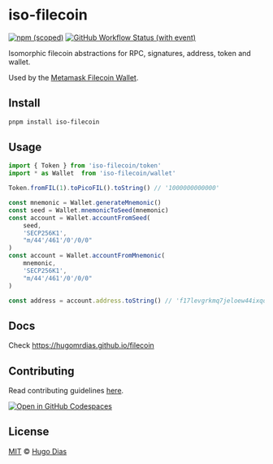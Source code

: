 # iso-filecoin

[![npm (scoped)](https://img.shields.io/npm/v/iso-filecoin.svg)](https://www.npmjs.com/package/package/iso-filecoin)
[![GitHub Workflow Status (with event)](https://img.shields.io/github/actions/workflow/status/fission-codes/filecoin/iso-filecoin.yml)](https://github.com/fission-codes/filecoin/actions/workflows/iso-filecoin.yml)

Isomorphic filecoin abstractions for RPC, signatures, address, token and wallet.

Used by the [Metamask Filecoin Wallet](https://github.com/filecoin-project/filsnap).

## Install

```bash
pnpm install iso-filecoin
```

## Usage

```js
import { Token } from 'iso-filecoin/token'
import * as Wallet  from 'iso-filecoin/wallet'

Token.fromFIL(1).toPicoFIL().toString() // '1000000000000'

const mnemonic = Wallet.generateMnemonic()
const seed = Wallet.mnemonicToSeed(mnemonic)
const account = Wallet.accountFromSeed(
    seed,
    'SECP256K1',
    "m/44'/461'/0'/0/0"
)
const account = Wallet.accountFromMnemonic(
    mnemonic,
    'SECP256K1',
    "m/44'/461'/0'/0/0"
)

const address = account.address.toString() // 'f17levgrkmq7jeloew44ixqokvl4qdozvmacidp7i'
```

## Docs

Check <https://hugomrdias.github.io/filecoin>

## Contributing

Read contributing guidelines [here](../../.github/CONTRIBUTING.md).

[![Open in GitHub Codespaces](https://github.com/codespaces/badge.svg)](https://codespaces.new/hugomrdias/filecoin)

## License

[MIT](../../license) © [Hugo Dias](http://hugodias.me)
